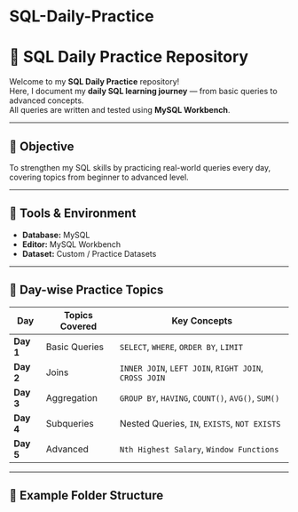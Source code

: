 # SQL-Daily-Practice
# 🧠 SQL Daily Practice Repository

Welcome to my **SQL Daily Practice** repository!  
Here, I document my **daily SQL learning journey** — from basic queries to advanced concepts.  
All queries are written and tested using **MySQL Workbench**.

---

## 🎯 Objective
To strengthen my SQL skills by practicing real-world queries every day,  
covering topics from beginner to advanced level.

---

## 🧩 Tools & Environment
- **Database:** MySQL  
- **Editor:** MySQL Workbench  
- **Dataset:** Custom / Practice Datasets  

---

## 📅 Day-wise Practice Topics

| Day | Topics Covered | Key Concepts |
|-----|----------------|---------------|
| **Day 1** | Basic Queries | `SELECT`, `WHERE`, `ORDER BY`, `LIMIT` |
| **Day 2** | Joins | `INNER JOIN`, `LEFT JOIN`, `RIGHT JOIN`, `CROSS JOIN` |
| **Day 3** | Aggregation | `GROUP BY`, `HAVING`, `COUNT()`, `AVG()`, `SUM()` |
| **Day 4** | Subqueries | Nested Queries, `IN`, `EXISTS`, `NOT EXISTS` |
| **Day 5** | Advanced | `Nth Highest Salary`, `Window Functions` |

---

## 📘 Example Folder Structure
